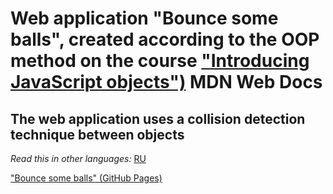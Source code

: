 # Web application "Bounce some balls", created according to the OOP method on the course ["Introducing JavaScript objects")](https://developer.mozilla.org/en-US/docs/Learn/JavaScript/Objects/Object_building_practice) MDN Web Docs 

## The web application uses a collision detection technique between objects 

*Read this in other languages:* [RU](https://github.com/MelnikovAleksei/oop-study-task/blob/master/README.md) 

["Bounce some balls" (GitHub Pages)](https://melnikovaleksei.github.io/oop-study-task/bouncing-balls/)
